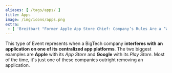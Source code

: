 ```yaml
---
aliases: [ /tags/apps/ ]
title: Apps
image: /img/icons/apps.png
extra:
 - [ 'Breitbart "Former Apple App Store Chief: Company’s Rules Are a ‘Weapon Against Competitors’" by Lucas Nolan (8 Oct 2020)', 'https://www.breitbart.com/tech/2020/10/08/former-apple-app-store-chief-companys-rules-are-a-weapon-against-competitors/' ]
---
```


This type of Event represents when a BigTech company **interferes with an
application on one of its centralized app platforms**. The two biggest examples
are **Apple** with its _App Store_ and **Google** with its _Play Store_. Most
of the time, it's just one of these companies outright removing an application.
